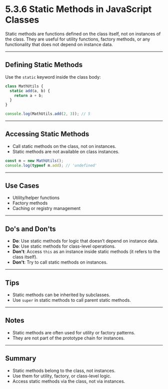 # 5.3.6 Static Methods in JavaScript Classes

Static methods are functions defined on the class itself, not on instances of the class. They are useful for utility functions, factory methods, or any functionality that does not depend on instance data.

---

## Defining Static Methods

Use the `static` keyword inside the class body:

```js
class MathUtils {
  static add(a, b) {
    return a + b;
  }
}

console.log(MathUtils.add(2, 3)); // 5
```

---

## Accessing Static Methods

- Call static methods on the class, not on instances.
- Static methods are not available on class instances.

```js
const m = new MathUtils();
console.log(typeof m.add); // 'undefined'
```

---

## Use Cases

- Utility/helper functions
- Factory methods
- Caching or registry management

---

## Do's and Don'ts

- **Do**: Use static methods for logic that doesn’t depend on instance data.
- **Do**: Use static methods for class-level operations.
- **Don't**: Access `this` as an instance inside static methods (it refers to the class itself).
- **Don't**: Try to call static methods on instances.

---

## Tips

- Static methods can be inherited by subclasses.
- Use `super` in static methods to call parent static methods.

---

## Notes

- Static methods are often used for utility or factory patterns.
- They are not part of the prototype chain for instances.

---

## Summary

- Static methods belong to the class, not instances.
- Use them for utility, factory, or class-level logic.
- Access static methods via the class, not via instances.
